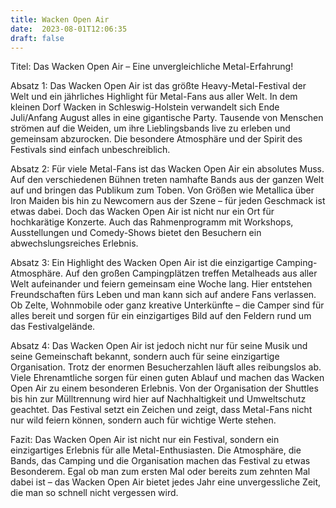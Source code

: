 ```yaml
---
title: Wacken Open Air
date:  2023-08-01T12:06:35
draft: false
---
```


Titel: Das Wacken Open Air – Eine unvergleichliche Metal-Erfahrung!

Absatz 1: Das Wacken Open Air ist das größte Heavy-Metal-Festival der Welt und ein jährliches Highlight für Metal-Fans aus aller Welt. In dem kleinen Dorf Wacken in Schleswig-Holstein verwandelt sich Ende Juli/Anfang August alles in eine gigantische Party. Tausende von Menschen strömen auf die Weiden, um ihre Lieblingsbands live zu erleben und gemeinsam abzurocken. Die besondere Atmosphäre und der Spirit des Festivals sind einfach unbeschreiblich.

Absatz 2: Für viele Metal-Fans ist das Wacken Open Air ein absolutes Muss. Auf den verschiedenen Bühnen treten namhafte Bands aus der ganzen Welt auf und bringen das Publikum zum Toben. Von Größen wie Metallica über Iron Maiden bis hin zu Newcomern aus der Szene – für jeden Geschmack ist etwas dabei. Doch das Wacken Open Air ist nicht nur ein Ort für hochkarätige Konzerte. Auch das Rahmenprogramm mit Workshops, Ausstellungen und Comedy-Shows bietet den Besuchern ein abwechslungsreiches Erlebnis.

Absatz 3: Ein Highlight des Wacken Open Air ist die einzigartige Camping-Atmosphäre. Auf den großen Campingplätzen treffen Metalheads aus aller Welt aufeinander und feiern gemeinsam eine Woche lang. Hier entstehen Freundschaften fürs Leben und man kann sich auf andere Fans verlassen. Ob Zelte, Wohnmobile oder ganz kreative Unterkünfte – die Camper sind für alles bereit und sorgen für ein einzigartiges Bild auf den Feldern rund um das Festivalgelände.

Absatz 4: Das Wacken Open Air ist jedoch nicht nur für seine Musik und seine Gemeinschaft bekannt, sondern auch für seine einzigartige Organisation. Trotz der enormen Besucherzahlen läuft alles reibungslos ab. Viele Ehrenamtliche sorgen für einen guten Ablauf und machen das Wacken Open Air zu einem besonderen Erlebnis. Von der Organisation der Shuttles bis hin zur Mülltrennung wird hier auf Nachhaltigkeit und Umweltschutz geachtet. Das Festival setzt ein Zeichen und zeigt, dass Metal-Fans nicht nur wild feiern können, sondern auch für wichtige Werte stehen.

Fazit: Das Wacken Open Air ist nicht nur ein Festival, sondern ein einzigartiges Erlebnis für alle Metal-Enthusiasten. Die Atmosphäre, die Bands, das Camping und die Organisation machen das Festival zu etwas Besonderem. Egal ob man zum ersten Mal oder bereits zum zehnten Mal dabei ist – das Wacken Open Air bietet jedes Jahr eine unvergessliche Zeit, die man so schnell nicht vergessen wird.